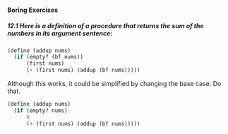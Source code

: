 #### Boring Exercises

##### 12.1 Here is a definition of a procedure that returns the sum of the numbers in its argument sentence:
```Scheme
(define (addup nums)
  (if (empty? (bf nums))
      (first nums)
      (+ (first nums) (addup (bf nums)))))
```

Although this works, it could be simplified by changing the base case. Do that.

```Scheme
(define (addup nums)
  (if (empty? nums)
      0
      (+ (first nums) (addup (bf nums)))))
```
